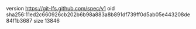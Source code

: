 version https://git-lfs.github.com/spec/v1
oid sha256:11ed2c660926cb202b6b98a883a8b891df739ff0d5ab05e443208de84f1b3687
size 13846
